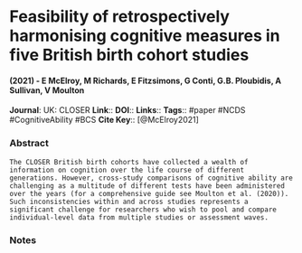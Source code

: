 # Feasibility of retrospectively harmonising cognitive measures in five British birth cohort studies
#### (2021) - E McElroy, M Richards, E Fitzsimons, G Conti, G.B. Ploubidis, A Sullivan, V Moulton
**Journal**: UK: CLOSER
**Link**:: 
**DOI**:: 
**Links**:: 
**Tags**:: #paper #NCDS #CognitiveAbility #BCS 
**Cite Key**:: [@McElroy2021]

### Abstract

```
The CLOSER British birth cohorts have collected a wealth of information on cognition over the life course of different generations. However, cross-study comparisons of cognitive ability are challenging as a multitude of different tests have been administered over the years (for a comprehensive guide see Moulton et al. (2020)). Such inconsistencies within and across studies represents a significant challenge for researchers who wish to pool and compare individual-level data from multiple studies or assessment waves.
```

### Notes

